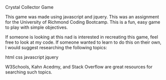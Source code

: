 
Crystal Collector Game

This game was made using javascript and jquery.
This was an assignment for the University of Richmond Coding Bootcamp.
This is a fun, easy game to play with simple objectives.

If someone is looking at this nad is interested in recreating this game, feel free to look at my code.
If someone wanted to learn to do this on their own, I would suggest researching the following topics:

  html
  css
  javascript
  jquery
  
W3Schools, Kahn Acedmy, and Stack Overflow are great resources for searching such topics.

